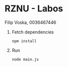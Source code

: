 # RZNU - Labos

Filip Voska, 0036467446

1. Fetch dependencies

    `npm install`
2. Run

    `node main.js`
